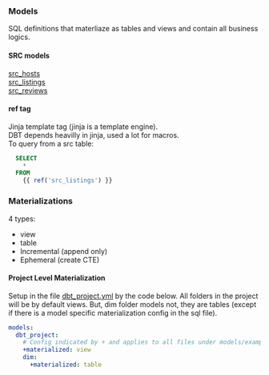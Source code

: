 ### Models
SQL definitions that materliaze as tables and views and contain all business logics.   

#### SRC models
[src_hosts](./dbt_project/models/src/src_hosts.sql)    
[src_listings](./dbt_project/models/src/src_listings.sql)    
[src_reviews](./dbt_project/models/src/src_reviews.sql)   

#### ref tag
Jinja template tag (jinja is a template engine).   
DBT depends heavilly in jinja, used a lot for macros.   
To query from a src table:
```sql
  SELECT
    *
  FROM
    {{ ref('src_listings') }}
```

### Materializations 
4 types:
* view
* table
* Incremental (append only)
* Ephemeral (create CTE)

#### Project Level Materialization
Setup in the file [dbt_project.yml](./dbt_project/dbt_project.yml) by the code below. All folders in the project will be by default views. But, dim folder models not, they are tables (except if there is a model specific materialization config in the sql file).
```yml
models:
  dbt_project:
    # Config indicated by + and applies to all files under models/example/
    +materialized: view
    dim:
      +materialized: table
```


